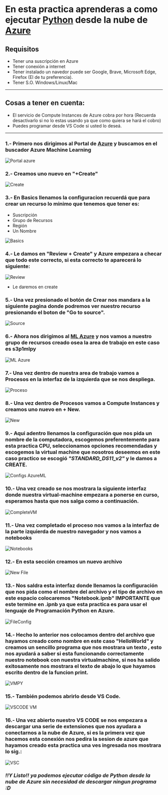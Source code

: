 # **En esta practica aprenderas a como ejecutar [Python](https://www.python.org/) desde la nube de [Azure](https://portal.azure.com/signin/index/)**

## **Requisitos**
- Tener una suscripción en Azure
- Tener conexión a internet
- Tener instalado un navedor puede ser Google, Brave, Microsoft Edge, Firefox (El de tu preferencia).
- Tener S.O. Windows/Linux/Mac
-------
## **Cosas a tener en cuenta:**
- El servicio de Compute Instances de Azure cobra por hora (Recuerda desactivarlo si no lo estas usando ya que como quiera se hará el cobro)   
- Puedes programar desde VS Code si usted lo deseá.
------

### **1.- Primero nos dirigimos al Portal de [Azure](https://portal.azure.com/#home) y buscamos en el buscador Azure Machine Learning**
![Portal azure](imagenes/1.png)

### **2.- Creamos uno nuevo en "+Create"**
![Create](imagenes/2.png)

### **3.- En Basics llenamos la configuracion recuerdá que para crear un recurso lo minimo que tenemos que tener es:**
- Suscripción
- Grupo de Recursos
- Región
- Un Nombre

![Basics](imagenes/3.png)

### **4.- Le damos en "Review + Create" y Azure empezara a checar que todo este correcto, si esta correcto te aparecerá lo siguiente:**
![Review](imagenes/4.png)
- Le daremos en create
  
### **5.- Una vez presionado el botón de Crear nos mandara a la siguiente pagina donde podremos ver nuestro recurso presionando el boton de "Go to source".**
![Source](imagenes/5.png)

### **6.- Ahora nos dirigimos al [ML Azure](https://ml.azure.com/home) y nos vamos a nuestro grupo de recursos creado osea la area de trabajo en este caso es s3p1mlpy**
![ML Azure](imagenes/7.png)

### **7.- Una vez dentro de nuestra area de trabajo vamos a Procesos en la interfaz de la izquierda que se nos despliega.**
![Proceso](imagenes/8.png)

### **8.- Una vez dentro de Procesos vamos a Compute Instances y creamos uno nuevo en + New.**
![New](imagenes/9.png)

### **9.- Aqui adentro llenamos la configuración que nos pida un nombre de la computadora, escogemos preferentemente para esta practica CPU, seleccionamos opciones recomendadas y escogemos la virtual machine que nosotros deseemos en este caso practico se escogió ***"STANDARD_DS11_v2"*** y le damos a CREATE**.
![Configs AzureML](imagenes/10.png)

### **10.- Una vez creado se nos mostrara la siguiente interfaz donde nuestra virtual-machine empezara a ponerse en curso, esperamos hasta que nos salga como a continuación.**
![CompleteVM](imagenes/11.png)

### **11.- Una vez completado el proceso nos vamos a la interfaz de la parte izquierda de nuestro navegador y nos vamos a notebooks**
![Notebooks](imagenes/12.png)

### **12.- En esta sección creamos un nuevo archivo**
![New File](imagenes/13.png)

### **13.- Nos saldra esta interfaz donde llenamos la configuración que nos pida como el nombre del archivo y el tipo de archivo en este espacio colocaremos "Notebook.ipnb" IMPORTANTE que este termine en .ipnb ya que esta practica es para usar el lenguaje de Programación Python en Azure.**
![FileConfig](imagenes/14.png)

### **14.- Hecho lo anterior nos colocamos dentro del archivo que hayamos creado como nombre en este caso "HelloWorld" y creamos un sencillo programa que nos mostrara un texto , esto nos ayudará a saber si esta funcionando correctamente nuestro notebook con nuestra virtualmachine, si nos ha salido exitosamente nos mostrara el texto de abajo lo que hayamos escrito dentro de la funcion print.**
![VMPY](imagenes/15.png)

### **15.- También podemos abrirlo desde VS Code.**
![VSCODE VM](imagenes/16.png)

### **16.- Una vez abierto nuestro VS CODE se nos empezara a descargar una serie de extensiones que nos ayudara a conectarnos a la nube de Azure, si es la primera vez que hacemos esta conexión nos pedira la sesion de azure que hayamos creado esta practica una ves ingresada nos mostrara lo sig.:**
![VSC](imagenes/17.png)

### ***!!Y Listo!! ya podemos ejecutar código de Python desde la nube de Azure sin necesidad de descargar ningun programa :D***



















